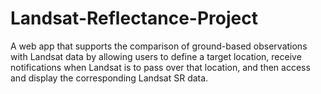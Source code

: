# Landsat-Reflectance-Project
A web app that supports the comparison of ground-based observations with Landsat data by allowing users to define a target location, receive notifications when Landsat is to pass over that location, and then access and display the corresponding Landsat SR data.
